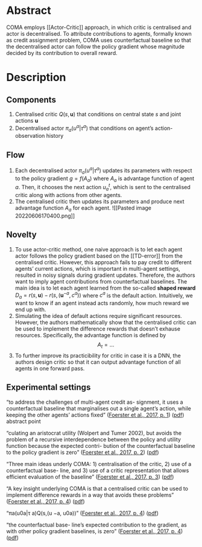 
# Abstract
COMA employs [[Actor-Critic]] approach, in which critic is centralised and actor is decentralised. To attribute contributions to agents, formally known as credit assignment problem, COMA uses counterfactual baseline so that the decentralised actor can follow the policy gradient whose magnitude decided by its contribution to overall reward.

# Description
## Components
1. Centralised critic $Q(s, \mathbf{u})$ that conditions on central state $s$ and joint actions $\boldsymbol{u}$
2. Decentralised actor $\pi_a(u^a|\tau^a)$ that conditions on agent’s action-observation history

## Flow
1. Each decentralised actor $\pi_a(u^a|\tau^a)$ updates its parameters with respect to the policy gradient
	$g = f(A_a)$
	where $A_a$ is advantage function of agent $a$.
	Then, it chooses the next action $u_a^t$, which is sent to the centralised critic along with actions from other agents.
2. The centralised critic then updates its parameters and produce next advantage function $A_a$ for each agent.
![[Pasted image 20220606170400.png]]

## Novelty
1. To use actor-critic method, one naive approach is to let each agent actor follows the policy gradient based on the [[TD-error]] from the centralised critic. However, this approach fails to pay credit to different agents’ current actions, which is important in multi-agent settings, resulted in noisy signals during gradient updates. Therefore, the authors want to imply agent contributions from counterfactual baselines. The main idea is to let each agent learned from the so-called **shaped reward** $D_a = r(s, \mathbf{u}) - r(s, (\mathbf{u}^{-a}, c^a))$ where $c^a$ is the default action. Intuitively, we want to know if an agent instead acts randomly, how much reward we end up with.
2. Simulating the idea of default actions require significant resources. However, the authors mathematically show that the centralised critic can be used to implement the difference rewards that doesn’t exhause resources. Specifically, the advantage function is defined by
   $$A_t = ...$$
3. To further improve its practicibility for critic in case it is a DNN, the authors design critic so that it can output advantage function of all agents in one forward pass.

## Experimental settings


“to address the challenges of multi-agent credit as- signment, it uses a counterfactual baseline that marginalises out a single agent’s action, while keeping the other agents’ actions fixed” ([Foerster et al., 2017, p. 1](zotero://select/library/items/R5XUDVM2)) ([pdf](zotero://open-pdf/library/items/D5G44DQ7?page=1&annotation=7KWKSLDB)) abstract point


“culating an aristocrat utility (Wolpert and Tumer 2002), but avoids the problem of a recursive interdependence between the policy and utility function because the expected contri- bution of the counterfactual baseline to the policy gradient is zero” ([Foerster et al., 2017, p. 2](zotero://select/library/items/R5XUDVM2)) ([pdf](zotero://open-pdf/library/items/D5G44DQ7?page=2&annotation=2UG6LMX7))

“Three main ideas underly COMA: 1) centralisation of the critic, 2) use of a counterfactual base- line, and 3) use of a critic representation that allows efficient evaluation of the baseline” ([Foerster et al., 2017, p. 3](zotero://select/library/items/R5XUDVM2)) ([pdf](zotero://open-pdf/library/items/D5G44DQ7?page=3&annotation=BWACLNID))

“A key insight underlying COMA is that a centralised critic can be used to implement difference rewards in a way that avoids these problems” ([Foerster et al., 2017, p. 4](zotero://select/library/items/R5XUDVM2)) ([pdf](zotero://open-pdf/library/items/D5G44DQ7?page=4&annotation=X6F9BY8A))

“πa(u0a|τ a)Q(s,(u −a, u0a))” ([Foerster et al., 2017, p. 4](zotero://select/library/items/R5XUDVM2)) ([pdf](zotero://open-pdf/library/items/D5G44DQ7?page=4&annotation=XATVBLWL))

“the counterfactual base- line’s expected contribution to the gradient, as with other policy gradient baselines, is zero” ([Foerster et al., 2017, p. 4](zotero://select/library/items/R5XUDVM2)) ([pdf](zotero://open-pdf/library/items/D5G44DQ7?page=4&annotation=HI6TF2CQ))
